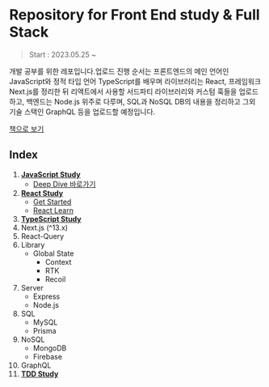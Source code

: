 # Repository for Front End study & Full Stack

> Start : 2023.05.25 ~

개발 공부를 위한 레포입니다.업로드 진행 순서는 프론트엔드의 메인 언어인 JavaScript와 정적 타입 언어 TypeScript를 배우며 라이브러리는 React, 프레임워크 Next.js를 정리한 뒤
리액트에서 사용할 서드파티 라이브러리와 커스텀 훅들을 업로드하고, 백엔드는 Node.js 위주로 다루며, SQL과 NoSQL DB의 내용을 정리하고 그외 기술 스택인 GraphQL 등을 업로드할 예정입니다.

[책으로 보기](https://taeo.gitbook.io/tks-dev-til/)

## Index

1. [**JavaScript Study**](https://github.com/ohtaekwon/Frontend-101/tree/main/JavaScript)
   - [Deep Dive 바로가기](https://github.com/ohtaekwon/Frontend-101/tree/main/JavaScript/DeepDive)
2. [**React Study**](https://github.com/ohtaekwon/Frontend-101/tree/main/React)
   - [Get Started](https://github.com/ohtaekwon/Frontend-101/tree/main/React/Learn/Get%20Started)
   - [React Learn](https://github.com/ohtaekwon/Frontend-101/tree/main/React/Learn/Learn%20React)
3. [**TypeScript Study**](https://github.com/ohtaekwon/Frontend-101/tree/main/TypeScript)
4. Next.js (^13.x)
5. React-Query
6. Library
   - Global State
     - Context
     - RTK
     - Recoil
7. Server
   - Express
   - Node.js
8. SQL
   - MySQL
   - Prisma
9. NoSQL
   - MongoDB
   - Firebase
10. GraphQL
11. [**TDD Study**](https://github.com/ohtaekwon/tdd-example)
